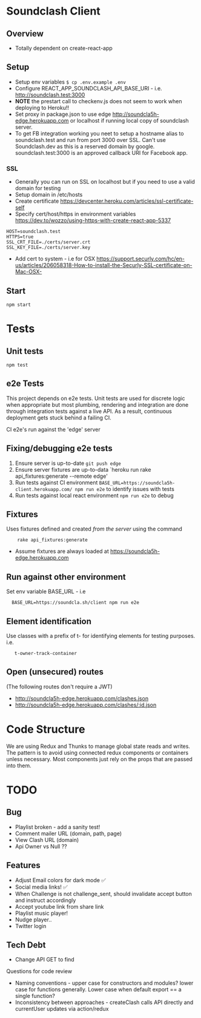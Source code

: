 # Soundclash Client

## Overview

- Totally dependent on create-react-app

## Setup

- Setup env variables `$ cp .env.example .env`
- Configure REACT_APP_SOUNDCLASH_API_BASE_URI - i.e. http://soundclash.test:3000
- **NOTE** the prestart call to checkenv.js does not seem to work when deploying to Heroku!!
- Set proxy in package.json to use edge http://soundcla5h-edge.herokuapp.com or localhost if
  running local copy of soundclash server.
- To get FB integration working you neet to setup a hostname alias to soundclash.test and run from port 3000 over SSL. Can't use Soundclash.dev as this is a reserved domain by google. soundclash.test:3000 is an approved callback URI for Facebook app.

### SSL
  - Generally you can run on SSL on localhost but if you need to use a valid domain for testing
   - Setup domain in /etc/hosts
   - Create certificate https://devcenter.heroku.com/articles/ssl-certificate-self
   - Specify cert/host/https in environment variables https://dev.to/wozzo/using-https-with-create-react-app-5337

    HOST=soundclash.test
    HTTPS=true
    SSL_CRT_FILE=./certs/server.crt
    SSL_KEY_FILE=./certs/server.key

   - Add cert to system - i.e for OSX https://support.securly.com/hc/en-us/articles/206058318-How-to-install-the-Securly-SSL-certificate-on-Mac-OSX-
  
## Start

    npm start

# Tests
## Unit tests
  `npm test` 

## e2e Tests

This project depends on e2e tests. Unit tests are used for discrete logic when appropriate but most plumbing, rendering and integration are done through integration tests against a live API. As a result, continuous deployment gets stuck behind a failing CI.

CI e2e's run against the 'edge' server

## Fixing/debugging e2e tests

1. Ensure server is up-to-date `git push edge`
2. Ensure server fixtures are up-to-data `heroku run rake api_fixtures:generate --remote edge'
3. Run tests against CI environment `BASE_URL=https://soundcla5h-client.herokuapp.com/ npm run e2e` to identify issues with tests
4. Run tests against local react environment `npm run e2e` to debug

## Fixtures

Uses fixtures defined and created _from the server_ using the command

        rake api_fixtures:generate

- Assume fixtures are always loaded at https://soundcla5h-edge.herokuapp.com

## Run against other environment

Set env variable BASE_URL - i.e

      BASE_URL=https://soundcla.sh/client npm run e2e

## Element identification

Use classes with a prefix of t- for identifying elements for testing purposes. i.e.

       t-owner-track-container


## Open (unsecured) routes

(The following routes don't require a JWT)

- http://soundcla5h-edge.herokuapp.com/clashes.json
- http://soundcla5h-edge.herokuapp.com/clashes/:id.json

# Code Structure

We are using Redux and Thunks to manage global state reads and writes.
The pattern is to avoid using connected redux components or containers unless necessary. Most components just rely on the props that are passed into them.

# TODO
## Bug
- Playlist broken - add a sanity test!
- Comment mailer URL (domain, path, page)
- View Clash URL (domain)
- Api Owner vs Null ??


## Features
- Adjust Email colors for dark mode ✅
- Social media links! ✅
- When Challenge is not challenge_sent, should invalidate accept button and instruct accordingly
- Accept youtube link from share link
- Playlist music player!
- Nudge player..
- Twitter login


## Tech Debt
* Change API GET to find

Questions for code review
* Naming conventions - upper case for constructors and modules? lower case for functions generally. Lower case when default export == a single function?
* Inconsistency between approaches - createClash calls API directly and currentUser updates via action/redux